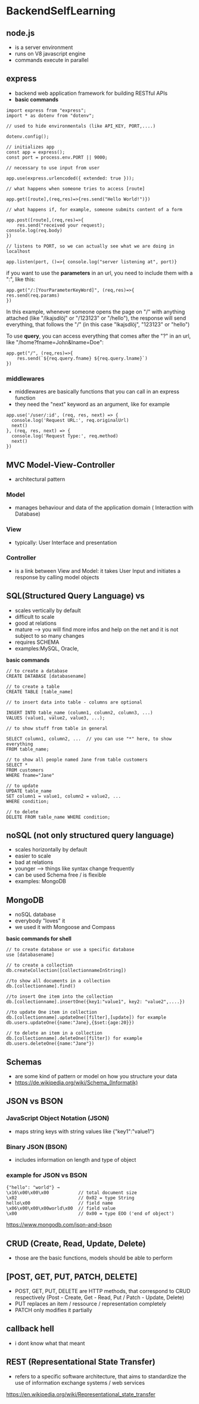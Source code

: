 # BackendSelfLearning

## node.js

- is a server environment
- runs on V8 javascript engine
- commands execute in parallel

## express

- backend web application framework for building RESTful APIs
- **basic commands**

```
import express from "express";
import * as dotenv from "dotenv";

// used to hide environmentals (like API_KEY, PORT,....)

dotenv.config();

// initializes app
const app = express();
const port = process.env.PORT || 9000;

// necessary to use input from user

app.use(express.urlencoded({ extended: true }));

// what happens when someone tries to access [route]

app.get([route],(req,res)=>{res.send("Hello World!")})

// what happens if, for example, someone submits content of a form

app.post([route],(req,res)=>{
    res.send("received your request);
console.log(req.body)
})

// listens to PORT, so we can actually see what we are doing in localhost

app.listen(port, ()=>{ console.log("server listening at", port)}
```

if you want to use the **parameters** in an url, you need to include them with a ":", like this:

```
app.get("/:[YourParameterKeyWord]", (req,res)=>{
res.send(req.params)
})
```

In this example, whenever someone opens the page on "/" with anything attached (like "/lkajsdlöj" or "/123123" or "/hello"), the response will send everything, that follows the "/" (in this case "lkajsdlöj", "123123" or "hello")

To use **query**, you can access everything that comes after the "?" in an url, like "/home?fname=John&lname=Doe":

```
app.get("/", (req,res)=>{
    res.send(`${req.query.fname} ${req.query.lname}`)
})
```

### middlewares

- middlewares are basically functions that you can call in an express function
- they need the "next" keyword as an argument, like for example

```
app.use('/user/:id', (req, res, next) => {
  console.log('Request URL:', req.originalUrl)
  next()
}, (req, res, next) => {
  console.log('Request Type:', req.method)
  next()
})
```

## MVC Model-View-Controller

- architectural pattern

### Model

- manages behaviour and data of the application domain ( Interaction with Database)

### View

- typically: User Interface and presentation

### Controller

- is a link between View and Model: it takes User Input and initiates a response by calling model objects

## SQL(Structured Query Language) vs

- scales vertically by default
- difficult to scale
- good at relations
- mature --> you will find more infos and help on the net and it is not subject to so many changes
- requires SCHEMA
- examples:MySQL, Oracle,

**basic commands**

```
// to create a database
CREATE DATABASE [databasename]

// to create a table
CREATE TABLE [table_name]

// to insert data into table - columns are optional

INSERT INTO table_name (column1, column2, column3, ...)
VALUES (value1, value2, value3, ...);

// to show stuff from table in general

SELECT column1, column2, ...  // you can use "*" here, to show everything
FROM table_name;

// to show all people named Jane from table customers
SELECT *
FROM customers
WHERE fname="Jane"

// to update
UPDATE table_name
SET column1 = value1, column2 = value2, ...
WHERE condition;

// to delete
DELETE FROM table_name WHERE condition;

```

## noSQL (not only structured query language)

- scales horizontally by default
- easier to scale
- bad at relations
- younger --> things like syntax change frequently
- can be used Schema free / is flexible
- examples: MongoDB

## MongoDB

- noSQL database
- everybody "loves" it
- we used it with Mongoose and Compass

**basic commands for shell**

```
// to create database or use a specific database
use [databasename]

// to create a collection
db.createCollection([collectionnameInString])

//to show all documents in a collection
db.[collectionname].find()

//to insert One item into the collection
db.[collectionname].insertOne({key1:"value1", key2: "value2",....})

//to update One item in collection
db.[collectionname].updateOne([filter],[update]) for example
db.users.updateOne({name:"Jane},{$set:{age:20}})

// to delete an item in a collection
db.[collectionname].deleteOne([filter]) for example
db.users.deleteOne({name:"Jane"})
```

## Schemas

- are some kind of pattern or model on how you structure your data
- https://de.wikipedia.org/wiki/Schema_(Informatik)

## JSON vs BSON

### JavaScript Object Notation (JSON)

- maps string keys with string values like {"key1":"value1"}

### Binary JSON (BSON)

- includes information on length and type of object

### example for JSON vs BSON

```
{"hello": "world"} →
\x16\x00\x00\x00           // total document size
\x02                       // 0x02 = type String
hello\x00                  // field name
\x06\x00\x00\x00world\x00  // field value
\x00                       // 0x00 = type EOO ('end of object')
```

https://www.mongodb.com/json-and-bson

## CRUD (Create, Read, Update, Delete)

- those are the basic functions, models should be able to perform

## [POST, GET, PUT, PATCH, DELETE]

- POST, GET, PUT, DELETE are HTTP methods, that correspond to CRUD respectively (Post - Create, Get - Read, Put / Patch - Update, Delete)
- PUT replaces an item / ressource / representation completely
- PATCH only modifies it partially

## callback hell

- i dont know what that meant

## REST (Representational State Transfer)

- refers to a specific software architecture, that aims to standardize the use of information exchange systems / web services

https://en.wikipedia.org/wiki/Representational_state_transfer
